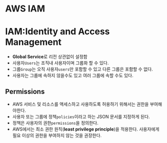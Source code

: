 # AWS IAM


# IAM:Identity and Access Management

- **Global Service**로 리전 상관없이 설정함
- 사용자`Users`는 조직내 사용자이며 그룹화 할 수 있다.
- 그룹`Group`는 오직 사용자`users`만 포함할 수 있고 다른 그룹은 포함할 수 없다.
- 사용자는 그룹에 속하지 않을수도 있고 여러 그룹에 속할 수도 있다.

## Permissions
- AWS 서비스 및 리소스를 액세스하고 사용하도록 허용하기 위해서는 권한을 부여해야한다.
- 사용자 또는 그룹에 정책`policies`이라고 하는 JSON 문서를 지정하게 된다.
- 정책은 사용자의 권한`permissions`을 정의한다.
- AWS에서는 최소 권한 원칙(**least
privilege principle**)을 적용한다. 사용자에게 필요 이상의 권한을 부여하지 않는 것을 권장한다.

